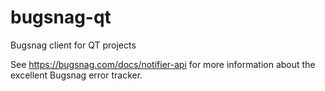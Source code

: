 bugsnag-qt
==========

Bugsnag client for QT projects

See https://bugsnag.com/docs/notifier-api for more information about the excellent Bugsnag error tracker.
